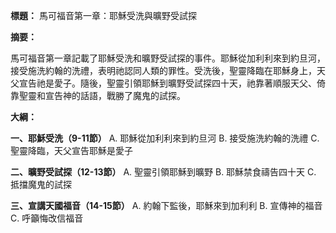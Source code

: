 **標題：** 馬可福音第一章：耶穌受洗與曠野受試探

**摘要：**

馬可福音第一章記載了耶穌受洗和曠野受試探的事件。耶穌從加利利來到約旦河，接受施洗約翰的洗禮，表明祂認同人類的罪性。受洗後，聖靈降臨在耶穌身上，天父宣告祂是愛子。隨後，聖靈引領耶穌到曠野受試探四十天，祂靠著順服天父、倚靠聖靈和宣告神的話語，戰勝了魔鬼的試探。

**大綱：**

**一、耶穌受洗（9-11節）**
    A. 耶穌從加利利來到約旦河
    B. 接受施洗約翰的洗禮
    C. 聖靈降臨，天父宣告耶穌是愛子

**二、曠野受試探（12-13節）**
    A. 聖靈引領耶穌到曠野
    B. 耶穌禁食禱告四十天
    C. 抵擋魔鬼的試探

**三、宣講天國福音（14-15節）**
    A. 約翰下監後，耶穌來到加利利
    B. 宣傳神的福音
    C. 呼籲悔改信福音